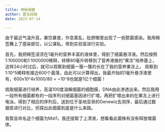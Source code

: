 ```yaml
---
title: 神秘细菌
author: 匿名投稿
date: 2023-07-14

---
```


由于最近气温升高，暴饮暴食，作息紊乱，肚脐眼里出现了一些脓菌感染。我用棉签蘸上了感染部位，以公谋私，带到实验室进行实验。

首先，我把棉签浸渍在1毫升的营养丰富的液体里，得到了细菌悬浮液。然后按照1:100000和1:1000000稀释，转移80毫升转移到了营养液做的“果冻”培养基上，这样24小时过后，就可以观察到细菌一簇一簇的长在了我的营养果冻上。
观察到1:10^5稀释有接近600个菌落，由此可以计算得出，我最开始的1毫升悬浮液里有，600x10^4x1000/80 = ~10^8也就是1亿个细菌！

挑取细菌进行培养，高温100度溶解细菌的细胞膜，DNA由此渗透出来。然后我用一段所有细菌都有的一段序列对细菌基因进行扩增。再把扩增出来的在果冻上进行电泳。得到了相应的序列后，送到位于圣地亚哥的Genewiz去测序，最后通过数据库进行对比，侦探出此细菌到底是什么来路。 

我暂且命名这个细菌为Mst1，我还提取了上清液，想看看此菌株有没有释放噬菌体。


